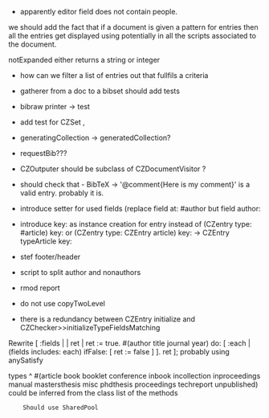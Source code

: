 * apparently editor field does not contain people.


we should add the fact that if a document is given a pattern for entries then all the entries get displayed
using potentially in all the scripts associated to the document.


notExpanded either returns a string or integer

* how can we filter a list of entries out that fullfils a criteria

* gatherer from a doc to a bibset should add tests
* bibraw printer -> test
* add test for CZSet , 

* generatingCollection -> generatedCollection?
* requestBib???
* CZOutputer should be subclass of CZDocumentVisitor ?

* should check that   - BibTeX -> '@comment{Here is my comment}' is a valid entry.  probably it is.
* introduce setter for used fields (replace field at: #author but field author: 
* introduce key: as instance creation for entry
	instead of (CZentry type: #article) key:
			or (CZentry type: CZEntry article) key:
	-> CZEntry typeArticle key: 
	
* stef footer/header
* script to split author and nonauthors
* rmod report
* do not use copyTwoLevel 
* there is a redundancy between 
	CZEntry initialize and CZChecker>>initializeTypeFieldsMatching

Rewrite 
	[ :fields | | ret |
			ret := true.
			#(author title journal year) do: [ :each |
				(fields includes: each) 
					ifFalse: [ ret := false ] ]. 
			ret ];
	probably using anySatisfy	
		
types
	^ #(article book booklet conference inbook incollection inproceedings manual mastersthesis misc phdthesis proceedings techreport unpublished)
could be inferred from the class list of the methods		
		
		Should use SharedPool
			
	